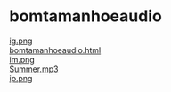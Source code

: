 # bomtamanhoeaudio 
<a href='https://gabrielryanft.github.io/learning/cursoemvideo/htmlecss/html/bomtamanhoeaudio/ig.png/' target='_blank' rel='next'>ig.png</a><br/>
<a href='https://gabrielryanft.github.io/learning/cursoemvideo/htmlecss/html/bomtamanhoeaudio/bomtamanhoeaudio.html/' target='_blank' rel='next'>bomtamanhoeaudio.html</a><br/>
<a href='https://gabrielryanft.github.io/learning/cursoemvideo/htmlecss/html/bomtamanhoeaudio/im.png/' target='_blank' rel='next'>im.png</a><br/>
<a href='https://gabrielryanft.github.io/learning/cursoemvideo/htmlecss/html/bomtamanhoeaudio/Summer.mp3/' target='_blank' rel='next'>Summer.mp3</a><br/>
<a href='https://gabrielryanft.github.io/learning/cursoemvideo/htmlecss/html/bomtamanhoeaudio/ip.png/' target='_blank' rel='next'>ip.png</a><br/>
